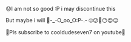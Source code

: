 😞I am not so good :P i may discontinue this

But maybe i will 🙏-_-O_oo_O:P-.-
🙄😕😬😶😐😑

🙏Pls subscribe to cooldudeseven7 on youtube🙏
